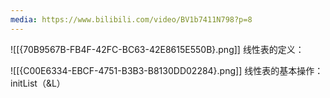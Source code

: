 ```yaml
---
media: https://www.bilibili.com/video/BV1b7411N798?p=8
---
```

![[{70B9567B-FB4F-42FC-BC63-42E8615E550B}.png]]
线性表的定义：

![[{C00E6334-EBCF-4751-B3B3-B8130DD02284}.png]]
线性表的基本操作：
initList（&L）
